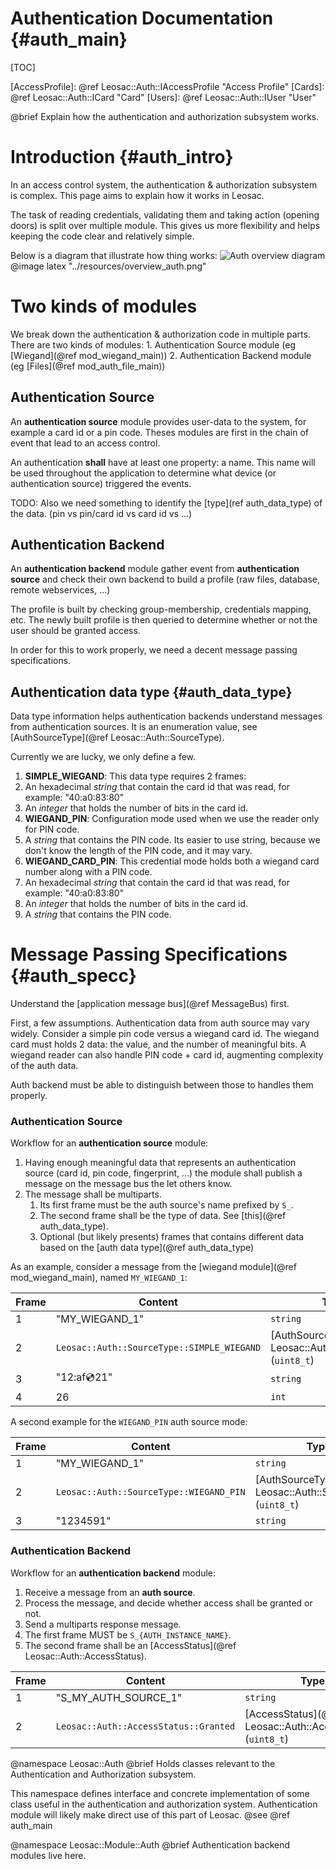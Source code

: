 Authentication Documentation {#auth_main}
============================================

[TOC]

[AccessProfile]: @ref Leosac::Auth::IAccessProfile "Access Profile"
[Cards]: @ref Leosac::Auth::ICard "Card"
[Users]: @ref Leosac::Auth::IUser "User"

@brief Explain how the authentication and authorization subsystem works.

Introduction {#auth_intro}
=============================

In an access control system, the authentication & authorization subsystem is complex.
This page aims to explain how it works in Leosac.

The task of reading credentials, validating them and taking action (opening doors) is split
over multiple module. This gives us more flexibility and helps keeping the code clear and relatively simple.

Below is a diagram that illustrate how thing works:
![Auth overview diagram](../resources/overview_auth.png)
@image latex "../resources/overview_auth.png"


Two kinds of modules
====================

We break down the authentication & authorization code in multiple parts.
There are two kinds of modules:
    1. Authentication Source module (eg [Wiegand](@ref mod_wiegand_main))
    2. Authentication Backend module (eg [Files](@ref mod_auth_file_main))

Authentication Source
---------------------

An **authentication source** module provides user-data to the system, for example
a card id or a pin code. Theses modules are first in the chain of event that lead
to an access control.

An authentication **shall** have at least one property: a name.
This name will be used throughout the application to determine what device (or authentication
source) triggered the events.

TODO:
Also we need something to identify the [type](ref auth_data_type) of the data. (pin vs pin/card id vs card id vs ...)

Authentication Backend
----------------------

An **authentication backend** module gather event from **authentication source**
and check their own backend to build a profile (raw files, database, remote webservices, ...)

The profile is built by checking group-membership, credentials mapping, etc.
The newly built profile is then queried to determine whether or not the user should be granted access.

In order for this to work properly, we need a decent message passing specifications.

Authentication data type {#auth_data_type}
------------------------------------------

Data type information helps authentication backends understand messages from authentication sources.
It is an enumeration value, see [AuthSourceType](@ref Leosac::Auth::SourceType).

Currently we are lucky, we only define a few.

1. **SIMPLE_WIEGAND**: This data type requires 2 frames:
  1. An hexadecimal *string* that contain the card id that was read, for example: "40:a0:83:80"
  2. An *integer* that holds the number of bits in the card id. 
2. **WIEGAND_PIN**: Configuration mode used when we use the reader only for PIN code.
  1. A *string* that contains the PIN code. Its easier to use string, because we don't know the length
    of the PIN code, and it may vary.
3. **WIEGAND_CARD_PIN**: This credential mode holds both a wiegand card number along with a PIN code.
  1. An hexadecimal *string* that contain the card id that was read, for example: "40:a0:83:80"
  2. An *integer* that holds the number of bits in the card id.
  3. A *string* that contains the PIN code.

Message Passing Specifications {#auth_specc}
============================================

Understand the [application message bus](@ref MessageBus) first.

First, a few assumptions. Authentication data from auth source may vary widely.
Consider a simple pin code versus a wiegand card id. The wiegand card must holds 2 data: the value, and the
number of meaningful bits.
A wiegand reader can also handle PIN code + card id, augmenting complexity of the auth data.

Auth backend must be able to distinguish between those to handles them properly.

### Authentication Source

Workflow for an **authentication source** module:
 1. Having enough meaningful data that represents an authentication source (card id, pin code, fingerprint, ...)
    the module shall publish a message on the message bus the let others know.
 2. The message shall be multiparts.
    1. Its first frame must be the auth source's name prefixed by `S_`.
    2. The second frame shall be the type of data. See [this](@ref auth_data_type).    
    3. Optional (but likely presents) frames that contains different data based on the [auth data type](@ref auth_data_type)


As an example, consider a message from the [wiegand module](@ref mod_wiegand_main), named `MY_WIEGAND_1`:

Frame    | Content                                       | Type
---------|-----------------------------------------------|-------------------------------------------------------------
1        | "MY_WIEGAND_1"                                | `string`
2        | `Leosac::Auth::SourceType::SIMPLE_WIEGAND`    | [AuthSourceType](@ref Leosac::Auth::SourceType) (`uint8_t`)
3        | "12:af:cd:21"                                 | `string`
4        | 26                                            | `int` 


A second example for the `WIEGAND_PIN` auth source mode:

Frame    | Content                                       | Type
---------|-----------------------------------------------|-------------------------------------------------------------
1        | "MY_WIEGAND_1"                                | `string`
2        | `Leosac::Auth::SourceType::WIEGAND_PIN`       | [AuthSourceType](@ref Leosac::Auth::SourceType) (`uint8_t`)
3        | "1234591"                                     | `string`


### Authentication Backend

Workflow for an **authentication backend** module:
 1. Receive a message from an **auth source**.
 2. Process the message, and decide whether access shall be granted or not.
 3. Send a multiparts response message.
   1. The first frame MUST be `S_{AUTH_INSTANCE_NAME}`.
   2. The second frame shall be an [AccessStatus](@ref Leosac::Auth::AccessStatus).

Frame    | Content                                       | Type
---------|-----------------------------------------------|-------------------------------------------------------------
1        | "S_MY_AUTH_SOURCE_1"                          | `string`
2        | `Leosac::Auth::AccessStatus::Granted`         | [AccessStatus](@ref Leosac::Auth::AccessStatus) (`uint8_t`)

@namespace Leosac::Auth
@brief Holds classes relevant to the Authentication and Authorization subsystem.

This namespace defines interface and concrete implementation of some class
useful in the authentication and authorization system. Authentication module
will likely make direct use of this part of Leosac.
@see @ref auth_main


@namespace Leosac::Module::Auth
@brief Authentication backend modules live here.
